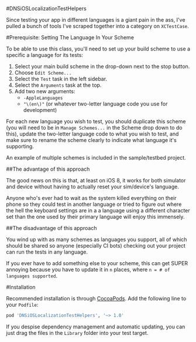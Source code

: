 #DNSiOSLocalizationTestHelpers

Since testing your app in different languages is a giant pain in the ass, I've pulled a bunch of tools I've scraped together into a category on `XCTestCase`. 

#Prerequisite: Setting The Language In Your Scheme

To be able to use this class, you'll need to set up your build scheme to use a specific a language for its tests: 

1. Select your main build scheme in the drop-down next to the stop button. 
2. Choose `Edit Scheme...`
3. Select the `Test` task in the left sidebar.
2. Select the `Arguments` task at the top. 
3. Add two new arguments: 
	- `-AppleLanguages`
	- `"\(en\)"` (or whatever two-letter language code you use for development)

For each new language you wish to test, you should duplicate this scheme (you will need to be in `Manage Schemes...` in the Scheme drop down to do this), update the two-letter language code to what you wish to test, and make sure to rename the scheme clearly to indicate what language it's supporting.

An example of multiple schemes is included in the sample/testbed project.

##The advantage of this approach

The good news on this is that, at least on iOS 8, it works for both simulator and device without having to actually reset your sim/device's language. 

Anyone who's ever had to wait as the system killed everything on their phone so they could test in another language or tried to figure out where the hell the keyboard settings are in a a language using a different character set than the one used by their primary language will enjoy this immensely. 

##The disadvantage of this approach

You wind up with as many schemes as languages you support, all of which should be shared so anyone (especially CI bots) checking out your project can run the tests in any language. 

If you ever have to add something else to your scheme, this can get SUPER annoying because you have to update it in `n` places, where `n = # of languages supported`. 

#Installation

Recommended installation is through [CocoaPods](http://cocoapods.org/). Add the following line to your `Podfile`: 

```ruby
pod 'DNSiOSLocalizationTestHelpers', '~> 1.0'
```

If you despise dependency management and automatic updating, you can just drag the files in the `Library` folder into your test target. 
